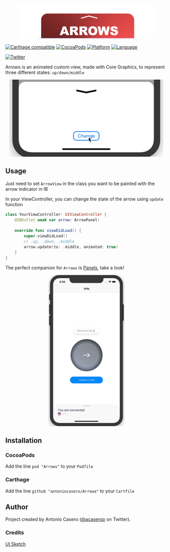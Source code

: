 <p align="center">
  <img width="420" src="Resources/ArrowsLogo.png"/>
</p>

[![Carthage compatible](https://img.shields.io/badge/Carthage-Compatible-brightgreen.svg?style=flat)](https://github.com/Carthage/Carthage)
[![CocoaPods](https://img.shields.io/badge/pod-v1.0.0-blue.svg)](https://github.com/antoniocasero/Panels)
[![Platform](http://img.shields.io/badge/platform-ios-blue.svg?style=flat)](https://developer.apple.com/iphone/index.action)
[![Language](http://img.shields.io/badge/language-swift-brightgreen.svg?style=flat)](https://developer.apple.com/swift)

[![Twitter](https://img.shields.io/badge/twitter-@acaserop-blue.svg?style=flat)](http://twitter.com/acaserop)

Arrows is an animated custom view, made with Core Graphics, to represent three different states: `up/down/middle`

<p align="center">
    <img src="Resources/ArrowExample2.gif" width="480" height="240" alt="Arrowa demo1">
</p>


## Usage

Just need to set `ArrowView` in the class you want to be painted with the arrow indicator in IB

In your ViewController, you can change the state of the arrow using `update` function

```swift
class YourViewController: UIViewController {
    @IBOutlet weak var arrow: ArrowPanel!

    override func viewDidLoad() {
        super.viewDidLoad()
        // .up, .down, .middle
        arrow.update(to: .middle, animated: true)
    }
}
```

The perfect companion for `Arrows` is [Panels](https://github.com/antoniocasero/Panels), take a look!

<p align="center">
    <img src="Resources/ArrowExample.gif" width="237" height="471" alt="Arrowa demo1">
</p>


## Installation

### CocoaPods
Add the line `pod "Arrows"` to your `Podfile`

### Carthage
Add the line `github "antoniocasero/Arrowa"` to your `Cartfile`

## Author
Project created by Antonio Casero ([@acaserop](https://twitter.com/acaserop) on Twitter).

### Credits

[UI Sketch](https://www.sketchappsources.com/free-source/3599-vpn-app-design-sketch-freebie-resource.html)